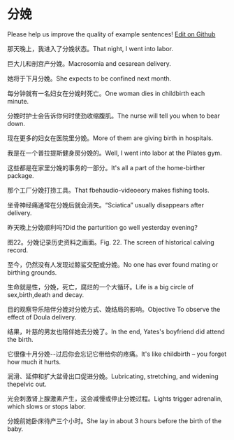 # 分娩

Please help us improve the quality of example sentences! [Edit on Github](https://github.com/jiyushe/jiyu-example-sentence-source/blob/main/chinese/fenmian.md)

<p><span class="chinese">那天晚上，我进入了分娩状态。</span><span class="english">That night, I went into labor.</span></p>

<p><span class="chinese">巨大儿和剖宫产分娩。</span><span class="english">Macrosomia and cesarean delivery.</span></p>

<p><span class="chinese">她将于下月分娩。</span><span class="english">She expects to be confined next month.</span></p>

<p><span class="chinese">每分钟就有一名妇女在分娩时死亡。</span><span class="english">One woman dies in childbirth each minute.</span></p>

<p><span class="chinese">分娩时护士会告诉你何时使劲收缩腹肌。</span><span class="english">The nurse will tell you when to bear down.</span></p>

<p><span class="chinese">现在更多的妇女在医院里分娩。</span><span class="english">More of them are giving birth in hospitals.</span></p>

<p><span class="chinese">我是在一个普拉提斯健身房分娩的。</span><span class="english">Well, I went into labor at the Pilates gym.</span></p>

<p><span class="chinese">这些都是在家里分娩的事务的一部分。</span><span class="english">It's all a part of the home-birther package.</span></p>

<p><span class="chinese">那个工厂分娩打捞工具。</span><span class="english">That fbehaudio-videoeory makes fishing tools.</span></p>

<p><span class="chinese">坐骨神经痛通常在分娩后就会消失。</span><span class="english">“Sciatica” usually disappears after delivery.</span></p>

<p><span class="chinese">昨天晚上分娩顺利吗?</span><span class="english">Did the parturition go well yesterday evening?</span></p>

<p><span class="chinese">图22。分娩记录历史资料之画面。</span><span class="english">Fig. 22. The screen of historical calving record.</span></p>

<p><span class="chinese">至今，仍然没有人发现过鲸鲨交配或分娩。</span><span class="english">No one has ever found mating or birthing grounds.</span></p>

<p><span class="chinese">生命就是性，分娩，死亡，腐烂的一个大循环。</span><span class="english">Life is a big circle of sex,birth,death and decay.</span></p>

<p><span class="chinese">目的观察导乐陪伴分娩对分娩方式、娩结局的影响。</span><span class="english">Objective To observe the effect of Doula delivery.</span></p>

<p><span class="chinese">结果，叶慈的男友也陪伴她去分娩了。</span><span class="english">In the end, Yates's boyfriend did attend the birth.</span></p>

<p><span class="chinese">它很像十月分娩--过后你会忘记它带给你的疼痛。</span><span class="english">It's like childbirth – you forget how much it hurts.</span></p>

<p><span class="chinese">润滑、延伸和扩大盆骨出口促进分娩。</span><span class="english">Lubricating, stretching, and widening thepelvic out.</span></p>

<p><span class="chinese">光会刺激肾上腺激素产生，这会减慢或停止分娩过程。</span><span class="english">Lights trigger adrenalin, which slows or stops labor.</span></p>

<p><span class="chinese">分娩前她卧床待产三个小时。</span><span class="english">She lay in about 3 hours before the birth of the baby.</span></p>

